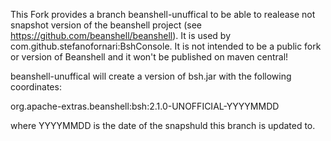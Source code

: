 This Fork provides a branch beanshell-unuffical to be able to realease not snapshot version of the beanshell project (see https://github.com/beanshell/beanshell). It is used by com.github.stefanofornari:BshConsole. It is not intended to be a public fork or version of Beanshell and it won't be published on maven central!

beanshell-unuffical will create a version of bsh.jar with the following coordinates:

org.apache-extras.beanshell:bsh:2.1.0-UNOFFICIAL-YYYYMMDD

where YYYYMMDD is the date of the snapshuld this branch is updated to.

